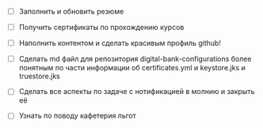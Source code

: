 					
- [ ] Заполнить и обновить резюме
- [ ] Получить сертификаты по прохождению курсов 
- [ ] Наполнить контентом и сделать красивым профиль github!


- [ ] Сделать md файл для репозитория digital-bank-configurations более понятным по части информации об certificates.yml и keystore.jks и truestore.jks
- [ ] Сделать все аспекты по задаче с нотификацией в молнию и закрыть её
- [ ] Узнать по поводу кафетерия льгот